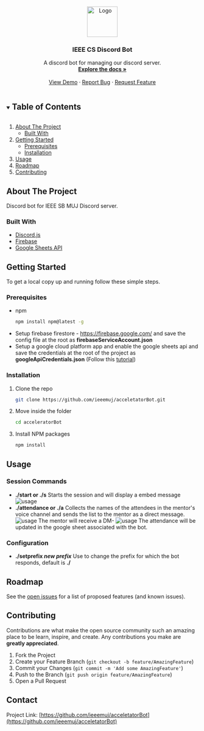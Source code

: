 <!--
*** Thanks for checking out the Best-README-Template. If you have a suggestion
*** that would make this better, please fork the repo and create a pull request
*** or simply open an issue with the tag "enhancement".
*** Thanks again! Now go create something AMAZING! :D
***
***
***
*** To avoid retyping too much info. Do a search and replace for the following:
*** ieeemuj, acceletatorBot, twitter_handle, email, IEEE CS Discord Bot, A discord bot for managing our discord server.
-->

<!-- PROJECT SHIELDS -->
<!--
*** I'm using markdown "reference style" links for readability.
*** Reference links are enclosed in brackets [ ] instead of parentheses ( ).
*** See the bottom of this document for the declaration of the reference variables
*** for contributors-url, forks-url, etc. This is an optional, concise syntax you may use.
*** https://www.markdownguide.org/basic-syntax/#reference-style-links
-->

<!-- [![Contributors][contributors-shield]][contributors-url]
[![Forks][forks-shield]][forks-url]
[![Stargazers][stars-shield]][stars-url]
[![Issues][issues-shield]][issues-url]
[![MIT License][license-shield]][license-url]
[![LinkedIn][linkedin-shield]][linkedin-url] -->

<!-- PROJECT LOGO -->
<br />
<p align="center">
  <a href="https://github.com/ieeemuj/acceletatorBot">
    <img src="https://i.imgur.com/kKe9hzu.jpg" alt="Logo" width="80" height="80">
  </a>

  <h3 align="center">IEEE CS Discord Bot</h3>

  <p align="center">
    A discord bot for managing our discord server.
    <br />
    <a href="https://github.com/ieeemuj/acceletatorBot"><strong>Explore the docs »</strong></a>
    <br />
    <br />
    <a href="https://github.com/ieeemuj/acceletatorBot">View Demo</a>
    ·
    <a href="https://github.com/ieeemuj/acceletatorBot/issues">Report Bug</a>
    ·
    <a href="https://github.com/ieeemuj/acceletatorBot/issues">Request Feature</a>
  </p>
</p>

<!-- TABLE OF CONTENTS -->
<details open="open">
  <summary><h2 style="display: inline-block">Table of Contents</h2></summary>
  <ol>
    <li>
      <a href="#about-the-project">About The Project</a>
      <ul>
        <li><a href="#built-with">Built With</a></li>
      </ul>
    </li>
    <li>
      <a href="#getting-started">Getting Started</a>
      <ul>
        <li><a href="#prerequisites">Prerequisites</a></li>
        <li><a href="#installation">Installation</a></li>
      </ul>
    </li>
    <li><a href="#usage">Usage</a></li>
    <li><a href="#roadmap">Roadmap</a></li>
    <li><a href="#contributing">Contributing</a></li>
    <!-- <li><a href="#license">License</a></li> -->
    <!-- <li><a href="#contact">Contact</a></li> -->
    <!-- <li><a href="#acknowledgements">Acknowledgements</a></li> -->
  </ol>
</details>

<!-- ABOUT THE PROJECT -->

## About The Project

Discord bot for IEEE SB MUJ Discord server.

### Built With

- [Discord.js](https://discord.js.org/#/)
- [Firebase](https://firebase.google.com/)
- [Google Sheets API](https://developers.google.com/sheets/api/)

<!-- GETTING STARTED -->

## Getting Started

To get a local copy up and running follow these simple steps.

### Prerequisites

- npm
  ```sh
  npm install npm@latest -g
  ```
- Setup firebase firestore - https://firebase.google.com/ and save the config file at the root as **firebaseServiceAccount.json**
- Setup a google cloud platform app and enable the google sheets api and save the credentials at the root of the project as **googleApiCredentials.json** (Follow this [tutorial](https://www.youtube.com/watch?v=PFJNJQCU_lo))

### Installation

1. Clone the repo
   ```sh
   git clone https://github.com/ieeemuj/acceletatorBot.git
   ```
2. Move inside the folder
   ```sh
   cd acceleratorBot
   ```
3. Install NPM packages
   ```sh
   npm install
   ```

<!-- USAGE EXAMPLES -->

## Usage

### Session Commands

- **./start or ./s**
  Starts the session and will display a embed message
  <img src="https://i.imgur.com/pAyJwDZ.jpg" alt="usage">
- **./attendance or ./a**
  Collects the names of the attendees in the mentor's voice channel and sends the list to the mentor as a direct message.
  <img src="https://i.imgur.com/OOUw7Mq.jpg" alt="usage">
  The mentor will receive a DM-
  <img src="https://i.imgur.com/LHhdwjj.jpg" alt="usage">
  The attendance will be updated in the google sheet associated with the bot.

### Configuration

- **./setprefix _new prefix_**
  Use to change the prefix for which the bot responds, default is **./**

<!-- ROADMAP -->

## Roadmap

See the [open issues](https://github.com/ieeemuj/acceletatorBot/issues) for a list of proposed features (and known issues).

<!-- CONTRIBUTING -->

## Contributing

Contributions are what make the open source community such an amazing place to be learn, inspire, and create. Any contributions you make are **greatly appreciated**.

1. Fork the Project
2. Create your Feature Branch (`git checkout -b feature/AmazingFeature`)
3. Commit your Changes (`git commit -m 'Add some AmazingFeature'`)
4. Push to the Branch (`git push origin feature/AmazingFeature`)
5. Open a Pull Request

<!-- LICENSE -->

<!-- ## License

Distributed under the MIT License. See `LICENSE` for more information. -->

<!-- CONTACT -->

## Contact

Project Link: [https://github.com/ieeemuj/acceletatorBot](https://github.com/ieeemuj/acceletatorBot)

<!-- ACKNOWLEDGEMENTS -->
<!--
## Acknowledgements

- []()
- []()
- []() -->

<!-- MARKDOWN LINKS & IMAGES -->
<!-- https://www.markdownguide.org/basic-syntax/#reference-style-links -->

[contributors-shield]: https://img.shields.io/github/contributors/ieeemuj/repo.svg?style=for-the-badge
[contributors-url]: https://github.com/ieeemuj/repo/graphs/contributors
[forks-shield]: https://img.shields.io/github/forks/ieeemuj/repo.svg?style=for-the-badge
[forks-url]: https://github.com/ieeemuj/repo/network/members
[stars-shield]: https://img.shields.io/github/stars/ieeemuj/repo.svg?style=for-the-badge
[stars-url]: https://github.com/ieeemuj/repo/stargazers
[issues-shield]: https://img.shields.io/github/issues/ieeemuj/repo.svg?style=for-the-badge
[issues-url]: https://github.com/ieeemuj/repo/issues
[license-shield]: https://img.shields.io/github/license/ieeemuj/repo.svg?style=for-the-badge
[license-url]: https://github.com/ieeemuj/repo/blob/master/LICENSE.txt
[linkedin-shield]: https://img.shields.io/badge/-LinkedIn-black.svg?style=for-the-badge&logo=linkedin&colorB=555
[linkedin-url]: https://linkedin.com/in/ieeemuj
